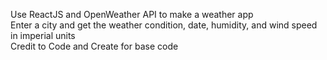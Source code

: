 Use ReactJS and OpenWeather API to make a weather app <br />
Enter a city and get the weather condition, date, humidity, and wind speed in imperial units <br />
Credit to Code and Create for base code

